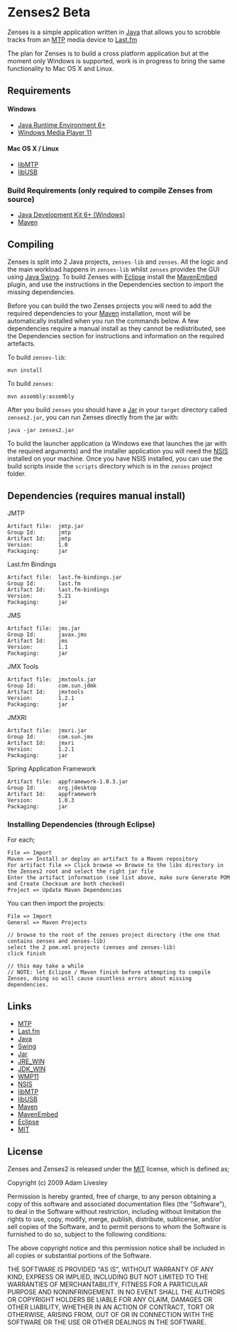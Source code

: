 Zenses2 Beta
============

Zenses is a simple application written in [Java][] that allows you to scrobble tracks from an [MTP][] media device to [Last.fm][]

The plan for Zenses is to build a cross platform application but at the moment only Windows is supported, work is in progress to bring the same functionality to Mac OS X and Linux.

Requirements
------------

#### Windows

* [Java Runtime Environment 6+][JRE_WIN]
* [Windows Media Player 11][WMP11]


#### Mac OS X / Linux

* [libMTP][]
* [libUSB][]


### Build Requirements (only required to compile Zenses from source)

* [Java Development Kit 6+ (Windows)][JDK_WIN]
* [Maven][]


Compiling
---------

Zenses is split into 2 Java projects, `zenses-lib` and `zenses`. All the logic and the main workload happens in `zenses-lib` whilst `zenses` provides the GUI using [Java Swing][Swing]. To build Zenses with [Eclipse][] install the [MavenEmbed][] plugin, and use the instructions in the Dependencies section to import the missing dependencies.

Before you can build the two Zenses projects you will need to add the required dependencies to your [Maven][] installation, most will be automatically installed when you run the commands below. A few dependencies require a manual install as they cannot be redistributed, see the Dependencies section for instructions and information on the required artefacts.

To build `zenses-lib`:

	mvn install
	
To build `zenses`:
	
	mvn assembly:assembly
	
After you build `zenses` you should have a [Jar][] in your `target` directory called `zenses2.jar`, you can run Zenses directly from the jar with:

	java -jar zenses2.jar
	
To build the launcher application (a Windows exe that launches the jar with the required arguments) and the installer application you will need the [NSIS][] installed on your machine. Once you have NSIS installed, you can use the build scripts inside the `scripts` directory which is in the `zenses` project folder.

Dependencies (requires manual install)
--------------------------------------

JMTP

	Artifact file:	jmtp.jar
	Group Id:		jmtp
	Artifact Id:	jmtp
	Version:		1.0
	Packaging:		jar

Last.fm Bindings

	Artifact file:	last.fm-bindings.jar
	Group Id:		last.fm
	Artifact Id:	last.fm-bindings
	Version:		5.21
	Packaging:		jar

JMS

	Artifact file:	jms.jar
	Group Id:		javax.jms
	Artifact Id:	jms
	Version:		1.1
	Packaging:		jar

JMX Tools

	Artifact file:	jmxtools.jar
	Group Id:		com.sun.jdmk
	Artifact Id:	jmxtools
	Version:		1.2.1
	Packaging:		jar

JMXRI

	Artifact file:	jmxri.jar
	Group Id:		com.sun.jmx
	Artifact Id:	jmxri
	Version:		1.2.1
	Packaging:		jar

Spring Application Framework

	Artifact file:	appframework-1.0.3.jar
	Group Id:		org.jdesktop
	Artifact Id:	appframework
	Version:		1.0.3
	Packaging:		jar

### Installing Dependencies (through Eclipse)

For each;
	
	File => Import
	Maven => Install or deploy an artifact to a Maven repository
	For artifact file => Click browse => Browse to the libs directory in the Zenses2 root and select the right jar file
	Enter the artifact information (see list above, make sure Generate POM and Create Checksum are both checked)
	Project => Update Maven Dependencies

You can then import the projects:

	File => Import
	General => Maven Projects
	
	// browse to the root of the zenses project directory (the one that contains zenses and zenses-lib)
	select the 2 pom.xml projects (zenses and zenses-lib)
	click finish
	
	// this may take a while
	// NOTE: let Eclipse / Maven finish before attempting to compile Zenses, doing so will cause countless errors about missing dependencies.

Links
-----

* [MTP][]
* [Last.fm][]
* [Java][]
* [Swing][]
* [Jar][]
* [JRE_WIN][]
* [JDK_WIN][]
* [WMP11][]
* [NSIS][]
* [libMTP][]
* [libUSB][]
* [Maven][]
* [MavenEmbed][]
* [Eclipse][]
* [MIT][]

[Java]: http://en.wikipedia.org/wiki/Java_%28programming_language%29 "Java"
[MTP]: http://en.wikipedia.org/wiki/Media_Transfer_Protocol "MTP"
[Swing]: http://en.wikipedia.org/wiki/Swing_(Java) "Java Swing"
[Jar]: http://en.wikipedia.org/wiki/JAR_(file_format) "Jar"

[WMP11]: http://www.microsoft.com/windows/windowsmedia/player/11/default.aspx "Windows Media Player 11"
[JRE_WIN]: http://www.java.com/en/download/installed.jsp?detect=jre&try=1 "Java Runtime Environment 6+"
[JDK_WIN]: http://java.sun.com/javase/downloads/index.jsp "Java Development Kit 6+"
[NSIS]: http://nsis.sourceforge.net/Main_Page "Nullsoft Scriptable Install System"
[Eclipse]: http://eclipse.org "Eclipse"

[libMTP]: http://libmtp.sourceforge.net/ "libMTP"
[libUSB]: http://www.libusb.org/ "libUSB"

[Last.fm]: http://last.fm/ "Last.fm"
[Maven]: http://maven.apache.org/ "Maven"
[MavenEmbed]: http://m2eclipse.sonatype.org/update/ "Maven Integration"
[MIT]: http://www.opensource.org/licenses/mit-license.php "MIT"

License
-------

Zenses and Zenses2 is released under the [MIT][] license, which is defined as;

Copyright (c) 2009 Adam Livesley

Permission is hereby granted, free of charge, to any person obtaining a copy
of this software and associated documentation files (the "Software"), to deal
in the Software without restriction, including without limitation the rights
to use, copy, modify, merge, publish, distribute, sublicense, and/or sell
copies of the Software, and to permit persons to whom the Software is
furnished to do so, subject to the following conditions:

The above copyright notice and this permission notice shall be included in
all copies or substantial portions of the Software.

THE SOFTWARE IS PROVIDED "AS IS", WITHOUT WARRANTY OF ANY KIND, EXPRESS OR
IMPLIED, INCLUDING BUT NOT LIMITED TO THE WARRANTIES OF MERCHANTABILITY,
FITNESS FOR A PARTICULAR PURPOSE AND NONINFRINGEMENT. IN NO EVENT SHALL THE
AUTHORS OR COPYRIGHT HOLDERS BE LIABLE FOR ANY CLAIM, DAMAGES OR OTHER
LIABILITY, WHETHER IN AN ACTION OF CONTRACT, TORT OR OTHERWISE, ARISING FROM,
OUT OF OR IN CONNECTION WITH THE SOFTWARE OR THE USE OR OTHER DEALINGS IN
THE SOFTWARE.